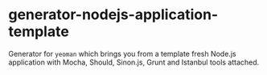 # generator-nodejs-application-template

Generator for `yeoman` which brings you from a template fresh Node.js application with Mocha, Should, Sinon.js, Grunt and Istanbul tools attached.